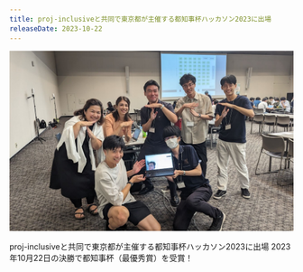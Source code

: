 ```yaml
---
title: proj-inclusiveと共同で東京都が主催する都知事杯ハッカソン2023に出場
releaseDate: 2023-10-22
---
```

![](/image/PXL_20230827_024022141.jpg)

proj-inclusiveと共同で東京都が主催する都知事杯ハッカソン2023に出場
2023年10月22日の決勝で都知事杯（最優秀賞）を受賞！
